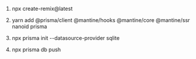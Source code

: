 1. npx create-remix@latest

2. yarn add @prisma/client @mantine/hooks @mantine/core @mantine/ssr nanoid prisma

3. npx prisma init --datasource-provider sqlite

3. npx prisma db push